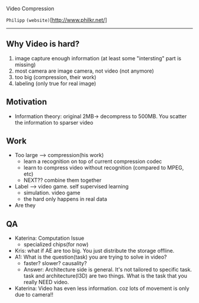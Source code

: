 Video Compression

`Philipp` `(website)`[http://www.philkr.net/]

---

## Why Video is hard?
1. image capture enough information (at least some "intersting" part is missing)
2. most camera are image camera, not video (not anymore)
3. too big (compression, their work)
4. labeling (only true for real image)

## Motivation
- Information theory: original 2MB-> decompress to 500MB. You scatter the information to sparser video

## Work
- Too large --> compression(his work)
    + learn a recognition on top of current compression codec
    + learn to compress video without recognition (compared to MPEG, etc)
    + NEXT?? combine them together
- Label --> video game. self supervised learning
    + simulation. video game
    + the hard only happens in real data
- Are they 

## QA
- Katerina: Computation Issue
    + specialized chips(for now)
- Kris: what if AE are too big. You just distribute the storage offline.   
- A1: What is the question(task) you are trying to solve in video?
    + faster? slower? causality? 
    + Answer: Architecture side is general. It's not tailored to specific task. task and architecture(I3D) are two things. What is the task that you really NEED video.
-  Katerina: Video has even less information. coz lots of movement is only due to camera!!

